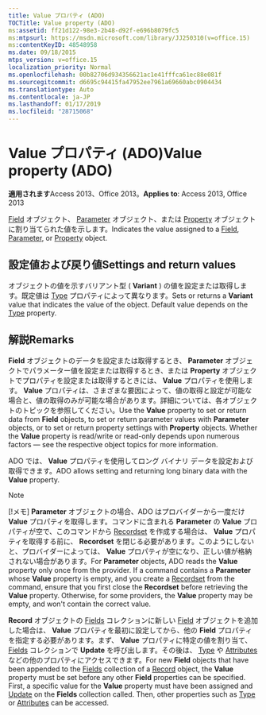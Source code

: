 ```yaml
---
title: Value プロパティ (ADO)
TOCTitle: Value property (ADO)
ms:assetid: ff21d122-98e3-2b48-d92f-e696b8079fc5
ms:mtpsurl: https://msdn.microsoft.com/library/JJ250310(v=office.15)
ms:contentKeyID: 48548958
ms.date: 09/18/2015
mtps_version: v=office.15
localization_priority: Normal
ms.openlocfilehash: 00b82706d934356621ac1e41fffca61ec88e081f
ms.sourcegitcommit: d6695c94415fa47952ee7961a69660abc0904434
ms.translationtype: Auto
ms.contentlocale: ja-JP
ms.lasthandoff: 01/17/2019
ms.locfileid: "28715068"
---
```

# <a name="value-property-ado"></a><span data-ttu-id="e473f-102">Value プロパティ (ADO)</span><span class="sxs-lookup"><span data-stu-id="e473f-102">Value property (ADO)</span></span>

<span data-ttu-id="e473f-103">**適用されます**Access 2013、Office 2013。</span><span class="sxs-lookup"><span data-stu-id="e473f-103">**Applies to**: Access 2013, Office 2013</span></span>

<span data-ttu-id="e473f-104">[Field](field-object-ado.md) オブジェクト、 [Parameter](parameter-object-ado.md) オブジェクト、または [Property](property-object-ado.md) オブジェクトに割り当てられた値を示します。</span><span class="sxs-lookup"><span data-stu-id="e473f-104">Indicates the value assigned to a [Field](field-object-ado.md), [Parameter](parameter-object-ado.md), or [Property](property-object-ado.md) object.</span></span>

## <a name="settings-and-return-values"></a><span data-ttu-id="e473f-105">設定値および戻り値</span><span class="sxs-lookup"><span data-stu-id="e473f-105">Settings and return values</span></span>

<span data-ttu-id="e473f-p101">オブジェクトの値を示すバリアント型 ( **Variant** ) の値を設定または取得します。既定値は [Type](type-property-ado.md) プロパティによって異なります。</span><span class="sxs-lookup"><span data-stu-id="e473f-p101">Sets or returns a **Variant** value that indicates the value of the object. Default value depends on the [Type](type-property-ado.md) property.</span></span>

## <a name="remarks"></a><span data-ttu-id="e473f-108">解説</span><span class="sxs-lookup"><span data-stu-id="e473f-108">Remarks</span></span>

<span data-ttu-id="e473f-p102">**Field** オブジェクトのデータを設定または取得するとき、 **Parameter** オブジェクトでパラメーター値を設定または取得するとき、または **Property** オブジェクトでプロパティを設定または取得するときには、 **Value** プロパティを使用します。 **Value** プロパティは、さまざまな要因によって、値の取得と設定が可能な場合と、値の取得のみが可能な場合があります。詳細については、各オブジェクトのトピックを参照してください。</span><span class="sxs-lookup"><span data-stu-id="e473f-p102">Use the **Value** property to set or return data from **Field** objects, to set or return parameter values with **Parameter** objects, or to set or return property settings with **Property** objects. Whether the **Value** property is read/write or read-only depends upon numerous factors — see the respective object topics for more information.</span></span>

<span data-ttu-id="e473f-111">ADO では、 **Value** プロパティを使用してロング バイナリ データを設定および取得できます。</span><span class="sxs-lookup"><span data-stu-id="e473f-111">ADO allows setting and returning long binary data with the **Value** property.</span></span>

> [!NOTE]
> <span data-ttu-id="e473f-p103">[!メモ] **Parameter** オブジェクトの場合、ADO はプロバイダーから一度だけ **Value** プロパティを取得します。コマンドに含まれる **Parameter** の **Value** プロパティが空で、このコマンドから [Recordset](recordset-object-ado.md) を作成する場合は、 **Value** プロパティを取得する前に、 **Recordset** を閉じる必要があります。このようにしないと、プロバイダーによっては、 **Value** プロパティが空になり、正しい値が格納されない場合があります。</span><span class="sxs-lookup"><span data-stu-id="e473f-p103">For **Parameter** objects, ADO reads the **Value** property only once from the provider. If a command contains a **Parameter** whose **Value** property is empty, and you create a [Recordset](recordset-object-ado.md) from the command, ensure that you first close the **Recordset** before retrieving the **Value** property. Otherwise, for some providers, the **Value** property may be empty, and won't contain the correct value.</span></span>

<span data-ttu-id="e473f-p104">**Record** オブジェクトの [Fields](fields-collection-ado.md) コレクションに新しい [Field](record-object-ado.md) オブジェクトを追加した場合は、 **Value** プロパティを最初に設定してから、他の **Field** プロパティを指定する必要があります。まず、 **Value** プロパティに特定の値を割り当て、 [Fields](update-method-ado.md) コレクションで **Update** を呼び出します。その後は、 [Type](type-property-ado.md) や [Attributes](attributes-property-ado.md) などの他のプロパティにアクセスできます。</span><span class="sxs-lookup"><span data-stu-id="e473f-p104">For new **Field** objects that have been appended to the [Fields](fields-collection-ado.md) collection of a [Record](record-object-ado.md) object, the **Value** property must be set before any other **Field** properties can be specified. First, a specific value for the **Value** property must have been assigned and [Update](update-method-ado.md) on the **Fields** collection called. Then, other properties such as [Type](type-property-ado.md) or [Attributes](attributes-property-ado.md) can be accessed.</span></span>

